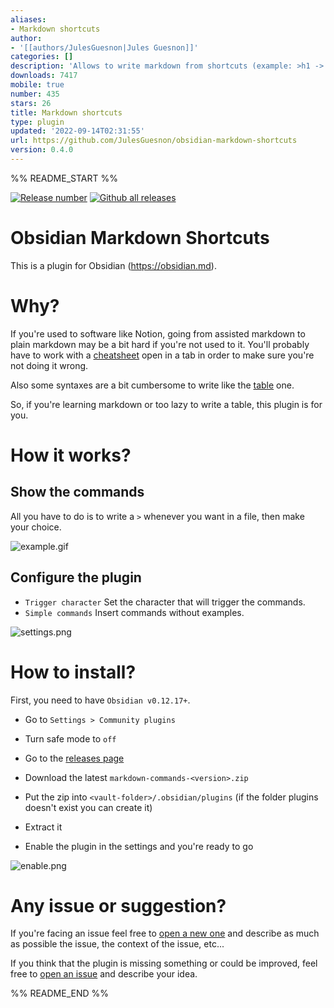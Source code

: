 ```yaml
---
aliases:
- Markdown shortcuts
author:
- '[[authors/JulesGuesnon|Jules Guesnon]]'
categories: []
description: 'Allows to write markdown from shortcuts (example: >h1 -> #).'
downloads: 7417
mobile: true
number: 435
stars: 26
title: Markdown shortcuts
type: plugin
updated: '2022-09-14T02:31:55'
url: https://github.com/JulesGuesnon/obsidian-markdown-shortcuts
version: 0.4.0
---
```


%% README_START %%

[![Release number](https://img.shields.io/github/release/JulesGuesnon/obsidian-markdown-commands.svg)](https://GitHub.com/Naereen/StrapDown.js/releases/) [![Github all releases](https://img.shields.io/github/downloads/JulesGuesnon/obsidian-markdown-commands/total.svg)](https://GitHub.com/Naereen/StrapDown.js/releases/)

# Obsidian Markdown Shortcuts

This is a plugin for Obsidian (https://obsidian.md).

# Why?

If you're used to software like Notion, going from assisted markdown to plain markdown may be a bit hard if you're not used to it. You'll probably have to work with a [cheatsheet](https://www.markdownguide.org/cheat-sheet/) open in a tab in order to make sure you're not doing it wrong. <br/>

Also some syntaxes are a bit cumbersome to write like the [table](https://www.markdownguide.org/cheat-sheet/#extended-syntax) one.

So, if you're learning markdown or too lazy to write a table, this plugin is for you.

# How it works?

## Show the commands

All you have to do is to write a `>` whenever you want in a file, then make your choice.

![example.gif](https://raw.githubusercontent.com/JulesGuesnon/obsidian-markdown-shortcuts/HEAD/images/example.gif)

## Configure the plugin

-   `Trigger character` Set the character that will trigger the commands.
-   `Simple commands` Insert commands without examples.

![settings.png](https://raw.githubusercontent.com/JulesGuesnon/obsidian-markdown-shortcuts/HEAD/images/settings.png)

# How to install?

First, you need to have `Obsidian v0.12.17+`.

-   Go to `Settings > Community plugins`

-   Turn safe mode to `off`

-   Go to the [releases page](https://github.com/JulesGuesnon/obsidian-markdown-commands/releases)

-   Download the latest `markdown-commands-<version>.zip`

-   Put the zip into `<vault-folder>/.obsidian/plugins` (if the folder plugins doesn't exist you can create it)

-   Extract it

-   Enable the plugin in the settings and you're ready to go

![enable.png](https://raw.githubusercontent.com/JulesGuesnon/obsidian-markdown-shortcuts/HEAD/images/enable.png)

# Any issue or suggestion?

If you're facing an issue feel free to [open a new one](https://github.com/JulesGuesnon/obsidian-markdown-commands/issues/new) and describe as much as possible the issue, the context of the issue, etc...

If you think that the plugin is missing something or could be improved, feel free to [open an issue](https://github.com/JulesGuesnon/obsidian-markdown-commands/issues/new) and describe your idea.


%% README_END %%